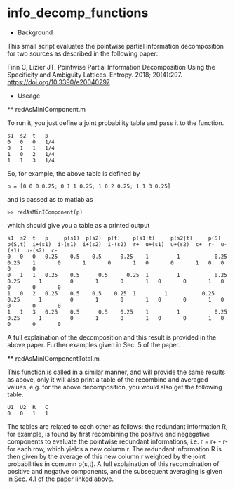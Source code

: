 # info_decomp_functions


* Background

This small script evaluates the pointwise partial information decomposition for two sources as described in the following paper: 

Finn C, Lizier JT. 
Pointwise Partial Information Decomposition Using the Specificity and Ambiguity Lattices. 
Entropy. 2018; 20(4):297. 
https://doi.org/10.3390/e20040297 


* Useage

** redAsMinIComponent.m

To run it, you just define a joint probability table and pass it to the function.

    s1 	s2 	t 	p
    0 	0 	0 	1/4
    0 	1 	1 	1/4
    1 	0 	2 	1/4
    1 	1 	3 	1/4

So, for example, the above table is defined by

    p = [0 0 0 0.25; 0 1 1 0.25; 1 0 2 0.25; 1 1 3 0.25]

 and is passed as to matlab as

    >> redAsMinIComponent(p)

which should give you a table as a printed output

    s1 	s2 	t 	p 	  p(s1)  p(s2) 	p(t) 	p(s1|t) 	p(s2|t) 	p(S) 	p(S,t) 	i+(s1) 	i-(s1) 	i+(s2) 	i-(s2) 	r+ 	u+(s1) 	u+(s2) 	c+ 	r- 	u-(s1) 	u-(s2) 	c-
    0  	0 	0 	0.25 	0.5    0.5   	0.25 	1 	      1 	      0.25 	0.25   	1 	    0     	1     	0     	1 	0 	    0     	1 	0 	0     	0     	0
    0 	1 	1 	0.25 	0.5 	 0.5 	  0.25 	1 	      1 	      0.25 	0.25 	  1     	0 	    1 	    0 	    1 	0 	    0     	1 	0 	0 	    0     	0
    1 	0 	2 	0.25 	0.5    0.5 	  0.25 	1 	      1 	      0.25 	0.25 	  1 	    0 	    1 	    0 	    1 	0 	    0 	    1 	0 	0 	    0     	0
    1 	1 	3 	0.25 	0.5 	 0.5    0.25 	1 	      1 	      0.25 	0.25 	  1 	    0 	    1 	    0 	    1 	0 	    0 	    1 	0 	0 	    0     	0

A full explaination of the decomposition and this result is provided in the above paper. Further examples given in Sec. 5 of the paper.

** redAsMinIComponentTotal.m

This function is called in a similar manner, and will provide the same results as above, only it will also print a table of the recombine and averaged 
values, e.g. for the above decomposition, you would also get the following table.
    
    U1 	U2 	R 	C
    0 	0 	1 	1

The tables are related to each other as follows: the redundant information R, for example, is found by first recombining the positive and negegative 
components to evaluate the pointwise redundant informations, i.e. r = r+ - r- for each row, which yields a new column r. The redundant information R is 
then given by the average of this new column r weighted by the joint probabilities in comumn p(s,t). A full explaination of this recombination of 
positive and negative components, and the subsequent averaging is given in Sec. 4.1 of the paper linked above.

